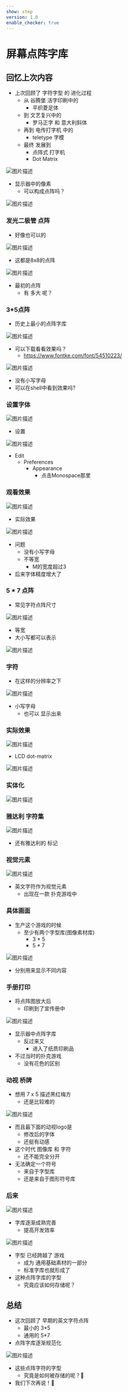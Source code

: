 ```yaml
---
show: step
version: 1.0
enable_checker: true
---
```


# 屏幕点阵字库

## 回忆上次内容

- 上次回顾了 字符字型 的 进化过程
  - 从 谷腾堡 活字印刷中的
	- 平织菱足体
  - 到 文艺复兴中的
	 - 罗马正字 和 意大利斜体
  - 再到 电传打字机 中的
	- teletype 字模 
  - 最终 发展到 
	- 点阵式 打字机
	- Dot Matrix 

![图片描述](https://doc.shiyanlou.com/courses/uid1190679-20230216-1676509299585)

- 显示器中的像素
	- 可以构成点阵吗？

![图片描述](https://doc.shiyanlou.com/courses/uid1190679-20230216-1676506748629)

### 发光二极管 点阵

- 好像也可以的

![图片描述](https://doc.shiyanlou.com/courses/uid1190679-20230109-1673271757326)

- 这都是8x8的点阵

![图片描述](https://doc.shiyanlou.com/courses/uid1190679-20230109-1673271927386)

- 最初的点阵
	- 有 多大 呢？

### 3*5点阵

- 历史上最小的点阵字库

![图片描述](https://doc.shiyanlou.com/courses/uid1190679-20230121-1674265705526)

- 可以下载看看效果吗？
	- https://www.fontke.com/font/54510223/

![图片描述](https://doc.shiyanlou.com/courses/uid1190679-20230207-1675763926401)

- 没有小写字母
- 可以在shell中看到效果吗?

### 设置字体

![图片描述](https://doc.shiyanlou.com/courses/uid1190679-20230207-1675763975454)

- 设置

![图片描述](https://doc.shiyanlou.com/courses/uid1190679-20230207-1675763995094)

- Edit
	- Preferences
		- Appearance
			- 点击Monospace那里

### 观看效果

![图片描述](https://doc.shiyanlou.com/courses/uid1190679-20230121-1674266076809)

- 实际效果

![图片描述](https://doc.shiyanlou.com/courses/uid1190679-20230121-1674266098809)

- 问题
	- 没有小写字母
	- 不等宽
		- M的宽度超过3
- 后来字体精度增大了

### 5 * 7 点阵

- 常见字符点阵尺寸

![图片描述](https://doc.shiyanlou.com/courses/uid1190679-20230109-1673272740079)

- 等宽
- 大小写都可以表示

![图片描述](https://doc.shiyanlou.com/courses/uid1190679-20230109-1673273128025)

### 字符 

- 在这样的分辨率之下

![图片描述](https://doc.shiyanlou.com/courses/uid1190679-20230109-1673272958424)

- 小写字母
	- 也可以 显示出来

### 实际效果

![图片描述](https://doc.shiyanlou.com/courses/uid1190679-20230109-1673273658873)

- LCD dot-matrix

![图片描述](https://doc.shiyanlou.com/courses/uid1190679-20230211-1676107548002)

### 实体化

![图片描述](https://doc.shiyanlou.com/courses/uid1190679-20230228-1677589209942)

### 雅达利 字符集

![图片描述](https://doc.shiyanlou.com/courses/uid1190679-20230108-1673160857929)

- 还有雅达利的 标记

### 视觉元素

![图片描述](https://doc.shiyanlou.com/courses/uid1190679-20230110-1673317957726)

- 英文字符作为视觉元素
	- 出现在一款 扑克游戏中


### 具体画面

- 生产这个游戏的时候
	- 至少有两个字型库(图像素材库)
		- 3 * 5
		- 5 * 7

![图片描述](https://doc.shiyanlou.com/courses/uid1190679-20230110-1673317903592)

- 分别用来显示不同内容

### 手册打印

- 将点阵图放大后
	- 印刷到了宣传册中

![图片描述](https://doc.shiyanlou.com/courses/uid1190679-20230110-1673317887528)

- 显示器中点阵字库 
	- 反过来又
		- 进入了纸质印刷品
- 不过当时的扑克游戏
	- 没有花色的区别

### 动视 桥牌

- 想用  7 x 5 描述黑红梅方
	- 还是比较难的

![图片描述](https://doc.shiyanlou.com/courses/uid1190679-20230110-1673337068550)

- 而且最下面的动视logo是
	- 修改后的字体
	- 还挺有动感
- 这个时代 图像库 和 字符
	- 还不能完全分开
- 无法确定一个符号
	- 来自于字型库
	- 还是来自于图形符号库

### 后来

![图片描述](https://doc.shiyanlou.com/courses/uid1190679-20230110-1673338659360)

- 字库逐渐成熟完善 
	- 提高开发效率

![图片描述](https://doc.shiyanlou.com/courses/uid1190679-20230110-1673339007759)

- 字型 已经跨越了 游戏
	- 成为 通用基础素材的一部分
	- 标准字库也就形成了
- 这种点阵字库的字型
	- 究竟应该如何存储呢？

## 总结

- 这次回顾了 早期的英文字符点阵
	- 最小的 3*5
	- 通用的 5*7
- 点阵字库逐渐规范化

![图片描述](https://doc.shiyanlou.com/courses/uid1190679-20230106-1673011078560)

- 这些点阵字符的字型
	- 究竟是如何被存储的呢？🤔
- 我们下次再说！👋
